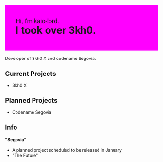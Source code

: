 <img src="header.png">
<p></p>Developer of 3kh0 X and codename Segovia.</p>


## Current Projects
- 3kh0 X


## Planned Projects
- Codename Segovia
  

## Info
#### "Segovia"
- A planned project scheduled to be released in January
- "The Future"
